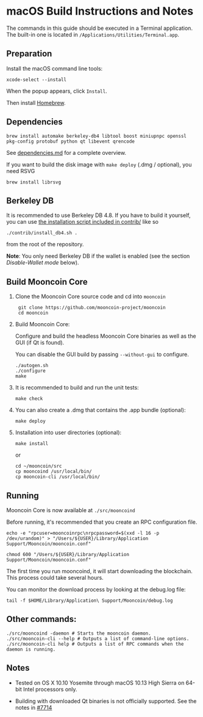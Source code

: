 macOS Build Instructions and Notes
====================================
The commands in this guide should be executed in a Terminal application.
The built-in one is located in `/Applications/Utilities/Terminal.app`.

Preparation
-----------
Install the macOS command line tools:

`xcode-select --install`

When the popup appears, click `Install`.

Then install [Homebrew](https://brew.sh).

Dependencies
----------------------

    brew install automake berkeley-db4 libtool boost miniupnpc openssl pkg-config protobuf python qt libevent qrencode

See [dependencies.md](dependencies.md) for a complete overview.

If you want to build the disk image with `make deploy` (.dmg / optional), you need RSVG

    brew install librsvg

Berkeley DB
-----------
It is recommended to use Berkeley DB 4.8. If you have to build it yourself,
you can use [the installation script included in contrib/](/contrib/install_db4.sh)
like so

```shell
./contrib/install_db4.sh .
```

from the root of the repository.

**Note**: You only need Berkeley DB if the wallet is enabled (see the section *Disable-Wallet mode* below).

Build Mooncoin Core
------------------------

1. Clone the Mooncoin Core source code and cd into `mooncoin`

        git clone https://github.com/mooncoin-project/mooncoin
        cd mooncoin

2.  Build Mooncoin Core:

    Configure and build the headless Mooncoin Core binaries as well as the GUI (if Qt is found).

    You can disable the GUI build by passing `--without-gui` to configure.

        ./autogen.sh
        ./configure
        make

3.  It is recommended to build and run the unit tests:

        make check

4.  You can also create a .dmg that contains the .app bundle (optional):

        make deploy

5.  Installation into user directories (optional):

        make install

    or

        cd ~/mooncoin/src
        cp mooncoind /usr/local/bin/
        cp mooncoin-cli /usr/local/bin/

Running
-------

Mooncoin Core is now available at `./src/mooncoind`

Before running, it's recommended that you create an RPC configuration file.

    echo -e "rpcuser=mooncoinrpc\nrpcpassword=$(xxd -l 16 -p /dev/urandom)" > "/Users/${USER}/Library/Application Support/Mooncoin/mooncoin.conf"

    chmod 600 "/Users/${USER}/Library/Application Support/Mooncoin/mooncoin.conf"

The first time you run mooncoind, it will start downloading the blockchain. This process could take several hours.

You can monitor the download process by looking at the debug.log file:

    tail -f $HOME/Library/Application\ Support/Mooncoin/debug.log

Other commands:
-------

    ./src/mooncoind -daemon # Starts the mooncoin daemon.
    ./src/mooncoin-cli --help # Outputs a list of command-line options.
    ./src/mooncoin-cli help # Outputs a list of RPC commands when the daemon is running.

Notes
-----

* Tested on OS X 10.10 Yosemite through macOS 10.13 High Sierra on 64-bit Intel processors only.

* Building with downloaded Qt binaries is not officially supported. See the notes in [#7714](https://github.com/bitcoin/bitcoin/issues/7714)
